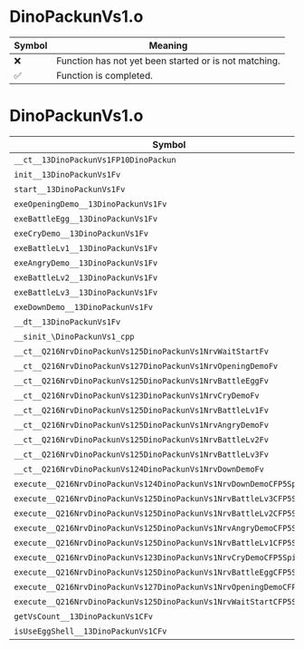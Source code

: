 # DinoPackunVs1.o
| Symbol | Meaning 
| ------------- | ------------- 
| :x: | Function has not yet been started or is not matching. 
| :white_check_mark: | Function is completed. 


# DinoPackunVs1.o
| Symbol | Decompiled? |
| ------------- | ------------- |
| `__ct__13DinoPackunVs1FP10DinoPackun` | :x: |
| `init__13DinoPackunVs1Fv` | :x: |
| `start__13DinoPackunVs1Fv` | :x: |
| `exeOpeningDemo__13DinoPackunVs1Fv` | :x: |
| `exeBattleEgg__13DinoPackunVs1Fv` | :x: |
| `exeCryDemo__13DinoPackunVs1Fv` | :x: |
| `exeBattleLv1__13DinoPackunVs1Fv` | :x: |
| `exeAngryDemo__13DinoPackunVs1Fv` | :x: |
| `exeBattleLv2__13DinoPackunVs1Fv` | :x: |
| `exeBattleLv3__13DinoPackunVs1Fv` | :x: |
| `exeDownDemo__13DinoPackunVs1Fv` | :x: |
| `__dt__13DinoPackunVs1Fv` | :x: |
| `__sinit_\DinoPackunVs1_cpp` | :x: |
| `__ct__Q216NrvDinoPackunVs125DinoPackunVs1NrvWaitStartFv` | :x: |
| `__ct__Q216NrvDinoPackunVs127DinoPackunVs1NrvOpeningDemoFv` | :x: |
| `__ct__Q216NrvDinoPackunVs125DinoPackunVs1NrvBattleEggFv` | :x: |
| `__ct__Q216NrvDinoPackunVs123DinoPackunVs1NrvCryDemoFv` | :x: |
| `__ct__Q216NrvDinoPackunVs125DinoPackunVs1NrvBattleLv1Fv` | :x: |
| `__ct__Q216NrvDinoPackunVs125DinoPackunVs1NrvAngryDemoFv` | :x: |
| `__ct__Q216NrvDinoPackunVs125DinoPackunVs1NrvBattleLv2Fv` | :x: |
| `__ct__Q216NrvDinoPackunVs125DinoPackunVs1NrvBattleLv3Fv` | :x: |
| `__ct__Q216NrvDinoPackunVs124DinoPackunVs1NrvDownDemoFv` | :x: |
| `execute__Q216NrvDinoPackunVs124DinoPackunVs1NrvDownDemoCFP5Spine` | :x: |
| `execute__Q216NrvDinoPackunVs125DinoPackunVs1NrvBattleLv3CFP5Spine` | :x: |
| `execute__Q216NrvDinoPackunVs125DinoPackunVs1NrvBattleLv2CFP5Spine` | :x: |
| `execute__Q216NrvDinoPackunVs125DinoPackunVs1NrvAngryDemoCFP5Spine` | :x: |
| `execute__Q216NrvDinoPackunVs125DinoPackunVs1NrvBattleLv1CFP5Spine` | :x: |
| `execute__Q216NrvDinoPackunVs123DinoPackunVs1NrvCryDemoCFP5Spine` | :x: |
| `execute__Q216NrvDinoPackunVs125DinoPackunVs1NrvBattleEggCFP5Spine` | :x: |
| `execute__Q216NrvDinoPackunVs127DinoPackunVs1NrvOpeningDemoCFP5Spine` | :x: |
| `execute__Q216NrvDinoPackunVs125DinoPackunVs1NrvWaitStartCFP5Spine` | :x: |
| `getVsCount__13DinoPackunVs1CFv` | :x: |
| `isUseEggShell__13DinoPackunVs1CFv` | :x: |
